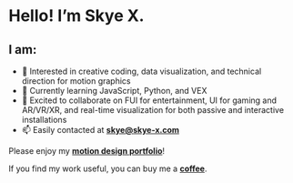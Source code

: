 # Hello! I’m Skye X.

## I am:

- 👀 Interested in creative coding, data visualization, and technical direction for motion graphics
- 🌱 Currently learning JavaScript, Python, and VEX
- 🙌 Excited to collaborate on FUI for entertainment, UI for gaming and AR/VR/XR, and real-time visualization for both passive and interactive installations
- 📫 Easily contacted at **skye@skye-x.com**

Please enjoy my **[motion design portfolio](https://skyex.cargo.site)**!

If you find my work useful, you can buy me a **[coffee](https://ko-fi.com/skyex)**.

<!---
SkyeX/SkyeX is a ✨ special ✨ repository because its `README.md` (this file) appears on your GitHub profile.
You can click the Preview link to take a look at your changes.
--->

